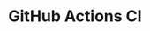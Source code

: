 # GitHub Actions CI

































































































































































































































































































































































































































































































































































































































































































































































































































































































































































































































































































































































































































































































































































































































































































































































































































































